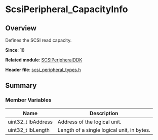 # ScsiPeripheral_CapacityInfo

## Overview

Defines the SCSI read capacity.

**Since**: 18

**Related module**: [SCSIPeripheralDDK](capi-scsiperipheralddk.md)

**Header file**: [scsi_peripheral_types.h](capi-scsi-peripheral-types-h.md)

## Summary

### Member Variables

| Name| Description|
| -- | -- |
| uint32_t lbAddress | Address of the logical unit.|
| uint32_t lbLength | Length of a single logical unit, in bytes.|
